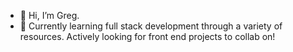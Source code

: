 - 👋 Hi, I’m Greg.
- 👀 Currently learning full stack development through a variety of resources. Actively looking for front end projects to collab on!
